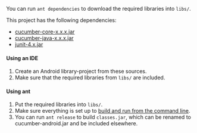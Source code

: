 You can run `ant dependencies` to download the required libraries into `libs/`.

This project has the following dependencies:

* [cucumber-core-x.x.x.jar](http://cukes.info/install-cucumber-jvm.html)
* [cucumber-java-x.x.x.jar](http://cukes.info/install-cucumber-jvm.html)
* [junit-4.x.jar](https://oss.sonatype.org/content/repositories/releases/junit/junit)

#### Using an IDE

1. Create an Android library-project from these sources.
2. Make sure that the required libraries from `libs/` are included.

#### Using ant

1. Put the required libraries into `libs/`.
2. Make sure everything is set up to [build and run from the command line](http://developer.android.com/tools/building/building-cmdline.html).
3. You can run `ant release` to build `classes.jar`, which can be renamed to cucumber-android.jar and be included elsewhere.
